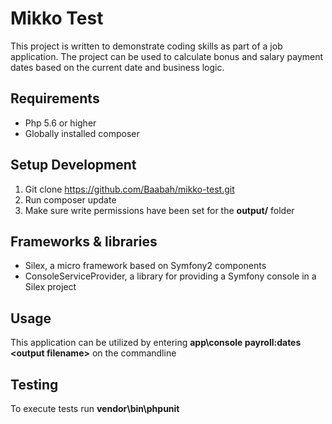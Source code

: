 Mikko Test
============
This project is written to demonstrate coding skills as part of a job application.
The project can be used to calculate bonus and salary payment dates based on the current date and business logic.

## Requirements
* Php 5.6 or higher
* Globally installed composer

## Setup Development
1. Git clone https://github.com/Baabah/mikko-test.git
2. Run composer update
3. Make sure write permissions have been set for the **output/** folder

## Frameworks & libraries
* Silex, a micro framework based on Symfony2 components
* ConsoleServiceProvider, a library for providing a Symfony console in a Silex project

## Usage
This application can be utilized by entering **app\console payroll:dates \<output filename\>** on the commandline

## Testing
To execute tests run **vendor\bin\phpunit**